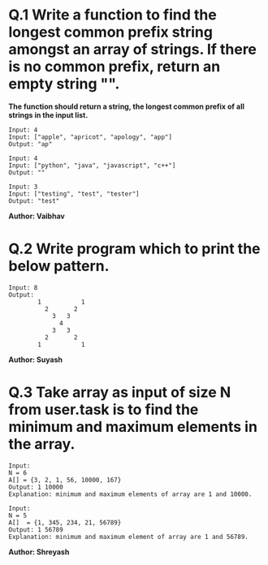 # Q.1 Write a function to find the longest common prefix string amongst an array of strings. If there is no common prefix, return an empty string "".
**The function should return a string, the longest common prefix of all strings in the input list.**
```
Input: 4
Input: ["apple", "apricot", "apology", "app"]
Output: "ap"

Input: 4
Input: ["python", "java", "javascript", "c++"]
Output: ""

Input: 3
Input: ["testing", "test", "tester"]
Output: "test"
```
**Author: Vaibhav**

# Q.2 Write program which to print the below pattern.
``` 
Input: 8
Output:
        1           1 
          2       2
            3   3
              4
            3   3
          2       2
        1           1
```
**Author: Suyash**

# Q.3 Take array as input of size N from user.task is to find the minimum and maximum elements in the array.
```
Input:
N = 6
A[] = {3, 2, 1, 56, 10000, 167}
Output: 1 10000
Explanation: minimum and maximum elements of array are 1 and 10000.

Input:
N = 5
A[]  = {1, 345, 234, 21, 56789}
Output: 1 56789
Explanation: minimum and maximum element of array are 1 and 56789.
```
**Author: Shreyash**
